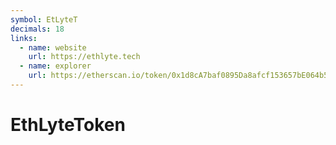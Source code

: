 ```yaml
---
symbol: EtLyteT
decimals: 18
links:
  - name: website
    url: https://ethlyte.tech
  - name: explorer
    url: https://etherscan.io/token/0x1d8cA7baf0895Da8afcf153657bE064b5092a274
---
```


# EthLyteToken
